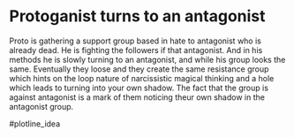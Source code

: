 # Protoganist turns to an antagonist
Proto is gathering a support group based in hate to antagonist who is already dead. He is fighting the followers if that antagonist. And in his methods he is slowly turning to an antagonist, and while his group looks the same. Eventually they loose and they create the same resistance group which hints on the loop nature of narcissistic magical thinking and a hole which leads to turning into your own shadow.
The fact that the group is against antagonist is a mark of them noticing theur own shadow in the antagonist group.

#plotline_idea
